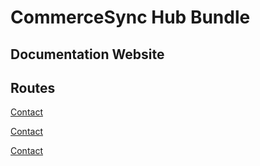 # CommerceSync Hub Bundle 
## Documentation Website

## Routes

[Contact](/contact.md)

[Contact](/contact.md)

[Contact](/contact.md)